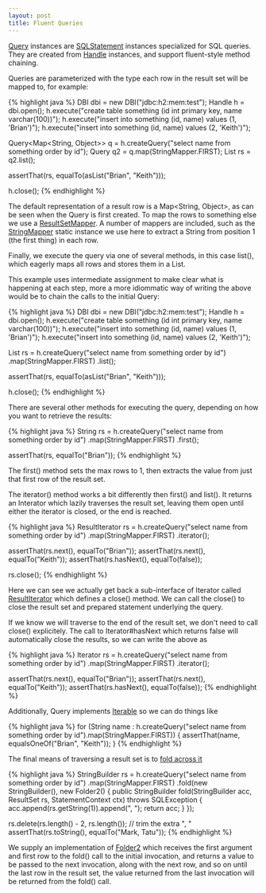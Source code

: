 ```yaml
---
layout: post
title: Fluent Queries
---
```


[Query](http://jdbi.org/apidocs/org/skife/jdbi/v2/Query.html) instances are [SQLStatement](http://jdbi.org/apidocs/org/skife/jdbi/v2/SQLStatement.html) instances specialized for SQL queries. They are created from [Handle](http://jdbi.org/apidocs/org/skife/jdbi/v2/Handle.html) instances, and support fluent-style method chaining.

Queries are parameterized with the type each row in the result set will be mapped to, for example:

{% highlight java %}
DBI dbi = new DBI("jdbc:h2:mem:test");
Handle h = dbi.open();
h.execute("create table something (id int primary key, name varchar(100))");
h.execute("insert into something (id, name) values (1, 'Brian')");
h.execute("insert into something (id, name) values (2, 'Keith')");


Query<Map<String, Object>> q =
    h.createQuery("select name from something order by id");
Query<String> q2 = q.map(StringMapper.FIRST);
List<String> rs = q2.list();

assertThat(rs, equalTo(asList("Brian", "Keith")));

h.close();
{% endhighlight %}

The default representation of a result row is a Map&lt;String, Object&gt;, as can be seen when the Query is first created. To map the rows to something else we use a [ResultSetMapper](http://jdbi.org/apidocs/org/skife/jdbi/v2/tweak/ResultSetMapper.html). A number of mappers are included, such as the [StringMapper](http://jdbi.org/apidocs/org/skife/jdbi/v2/util/StringMapper.html) static instance we use here to extract a String from position 1 (the first thing) in each row.

Finally, we execute the query via one of several methods, in this case list(), which eagerly maps all rows and stores them in a List.

This example uses intermediate assignment to make clear what is happening at each step, more a more idiommatic way of writing the above would be to chain the calls to the initial Query:

{% highlight java %}
DBI dbi = new DBI("jdbc:h2:mem:test");
Handle h = dbi.open();
h.execute("create table something (id int primary key, name varchar(100))");
h.execute("insert into something (id, name) values (1, 'Brian')");
h.execute("insert into something (id, name) values (2, 'Keith')");


List<String> rs = h.createQuery("select name from something order by id")
    .map(StringMapper.FIRST)
    .list();

assertThat(rs, equalTo(asList("Brian", "Keith")));

h.close();
{% endhighlight %}

There are several other methods for executing the query, depending on how you want to retrieve the results:

{% highlight java %}
String rs = h.createQuery("select name from something order by id")
    .map(StringMapper.FIRST)
    .first();

assertThat(rs, equalTo("Brian"));
{% endhighlight %}

The first() method sets the max rows to 1, then extracts the value from just that first row of the result set.

The iterator() method works a bit differently then first() and list(). It returns an Interator which lazily traverses the result set, leaving them open until either the iterator is closed, or the end is reached.

{% highlight java %}
ResultIterator<String> rs = h.createQuery("select name from something order by id")
    .map(StringMapper.FIRST)
    .iterator();

assertThat(rs.next(), equalTo("Brian"));
assertThat(rs.next(), equalTo("Keith"));
assertThat(rs.hasNext(), equalTo(false));

rs.close();
{% endhighlight %}

Here we can see we actually get back a sub-interface of Iterator called [ResultIterator](http://jdbi.org/apidocs/org/skife/jdbi/v2/ResultIterator.html) which defines a close() method. We can call the close() to close the result set and prepared statement underlying the query.

If we know we will traverse to the end of the result set, we don't need to call close() explicitely. The call to Iterator#hasNext which returns false will automatically close the results, so we can write the above as

{% highlight java %}
Iterator<String> rs = h.createQuery("select name from something order by id")
    .map(StringMapper.FIRST)
    .iterator();

assertThat(rs.next(), equalTo("Brian"));
assertThat(rs.next(), equalTo("Keith"));
assertThat(rs.hasNext(), equalTo(false));
{% endhighlight %}

Additionally, Query implements [Iterable](http://download.oracle.com/javase/6/docs/api/java/lang/Iterable.html) so we can do things like

{% highlight java %}
for (String name : h.createQuery("select name from something order by id").map(StringMapper.FIRST))
{
    assertThat(name, equalsOneOf("Brian", "Keith"));
}
{% endhighlight %}

The final means of traversing a result set is to [fold across it](http://en.wikipedia.org/wiki/Fold_(higher-order_function))

{% highlight java %}
StringBuilder rs = h.createQuery("select name from something order by id")
                    .map(StringMapper.FIRST)
                    .fold(new StringBuilder(), new Folder2<StringBuilder>()
                    {
                        public StringBuilder fold(StringBuilder acc, ResultSet rs, StatementContext ctx) throws SQLException
                        {
                            acc.append(rs.getString(1)).append(", ");
                            return acc;
                        }
                    });

rs.delete(rs.length() - 2, rs.length()); // trim the extra ", "
assertThat(rs.toString(), equalTo("Mark, Tatu"));
{% endhighlight %}

We supply an implementation of [Folder2](http://jdbi.org/apidocs/org/skife/jdbi/v2/Folder2.html) which receives the first argument and first row to the fold() call to the initial invocation, and returns a value to be passed to the next invocation, along with the next row, and so on until the last row in the result set, the value returned from the last invocation will be returned from the fold() call.

